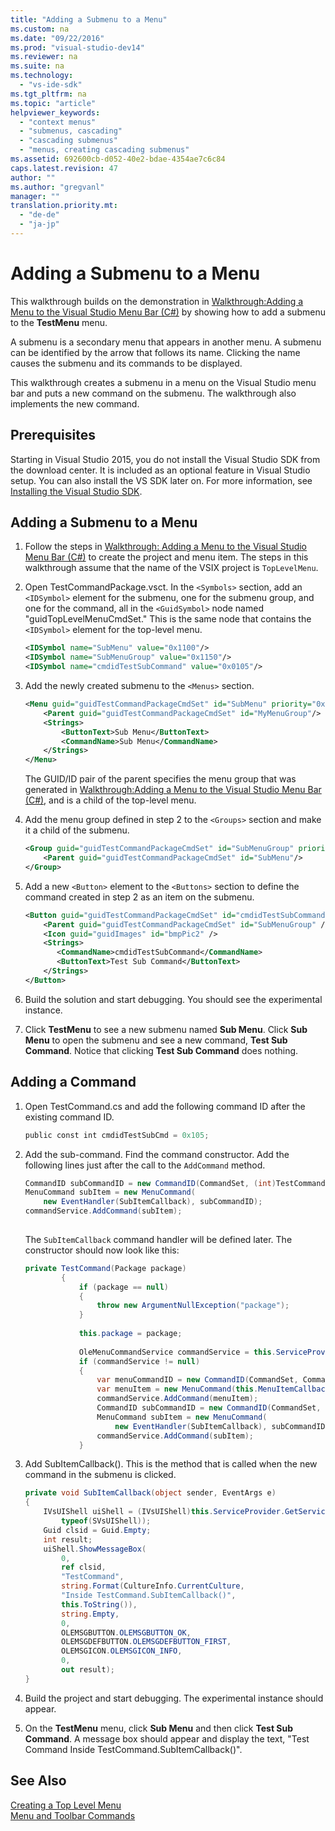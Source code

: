 ```yaml
---
title: "Adding a Submenu to a Menu"
ms.custom: na
ms.date: "09/22/2016"
ms.prod: "visual-studio-dev14"
ms.reviewer: na
ms.suite: na
ms.technology: 
  - "vs-ide-sdk"
ms.tgt_pltfrm: na
ms.topic: "article"
helpviewer_keywords: 
  - "context menus"
  - "submenus, cascading"
  - "cascading submenus"
  - "menus, creating cascading submenus"
ms.assetid: 692600cb-d052-40e2-bdae-4354ae7c6c84
caps.latest.revision: 47
author: ""
ms.author: "gregvanl"
manager: ""
translation.priority.mt: 
  - "de-de"
  - "ja-jp"
---
```

# Adding a Submenu to a Menu
This walkthrough builds on the demonstration in [Walkthrough:Adding a Menu to the Visual Studio Menu Bar (C#)](../vs140/adding-a-menu-to-the-visual-studio-menu-bar.md) by showing how to add a submenu to the **TestMenu** menu.  
  
 A submenu is a secondary menu that appears in another menu. A submenu can be identified by the arrow that follows its name. Clicking the name causes the submenu and its commands to be displayed.  
  
 This walkthrough creates a submenu in a menu on the Visual Studio menu bar and puts a new command on the submenu. The walkthrough also implements the new command.  
  
## Prerequisites  
 Starting in Visual Studio 2015, you do not install the Visual Studio SDK from the download center. It is included as an optional feature in Visual Studio setup. You can also install the VS SDK later on. For more information, see [Installing the Visual Studio SDK](../vs140/installing-the-visual-studio-sdk.md).  
  
## Adding a Submenu to a Menu  
  
1.  Follow the steps in [Walkthrough: Adding a Menu to the Visual Studio Menu Bar (C#)](../vs140/adding-a-menu-to-the-visual-studio-menu-bar.md) to create the project and menu item. The steps in this walkthrough assume that the name of the VSIX project is `TopLevelMenu`.  
  
2.  Open TestCommandPackage.vsct. In the `<Symbols>` section, add an `<IDSymbol>` element for the submenu, one for the submenu group, and one for the command, all in the `<GuidSymbol>` node named "guidTopLevelMenuCmdSet." This is the same node that contains the `<IDSymbol>` element for the top-level menu.  
  
    ```xml  
    <IDSymbol name="SubMenu" value="0x1100"/>  
    <IDSymbol name="SubMenuGroup" value="0x1150"/>  
    <IDSymbol name="cmdidTestSubCommand" value="0x0105"/>  
    ```  
  
3.  Add the newly created submenu to the `<Menus>` section.  
  
    ```xml  
    <Menu guid="guidTestCommandPackageCmdSet" id="SubMenu" priority="0x0100" type="Menu">  
        <Parent guid="guidTestCommandPackageCmdSet" id="MyMenuGroup"/>  
        <Strings>  
            <ButtonText>Sub Menu</ButtonText>  
            <CommandName>Sub Menu</CommandName>  
        </Strings>  
    </Menu>  
    ```  
  
     The GUID/ID pair of the parent specifies the menu group that was generated in [Walkthrough:Adding a Menu to the Visual Studio Menu Bar (C#)](../vs140/adding-a-menu-to-the-visual-studio-menu-bar.md), and is a child of the top-level menu.  
  
4.  Add the menu group defined in step 2 to the `<Groups>` section and make it a child of the submenu.  
  
    ```xml  
    <Group guid="guidTestCommandPackageCmdSet" id="SubMenuGroup" priority="0x0000">  
        <Parent guid="guidTestCommandPackageCmdSet" id="SubMenu"/>  
    </Group>  
    ```  
  
5.  Add a new `<Button>` element to the `<Buttons>` section to define the command created in step 2 as an item on the submenu.  
  
    ```xml  
    <Button guid="guidTestCommandPackageCmdSet" id="cmdidTestSubCommand" priority="0x0000" type="Button">  
        <Parent guid="guidTestCommandPackageCmdSet" id="SubMenuGroup" />  
        <Icon guid="guidImages" id="bmpPic2" />  
        <Strings>  
           <CommandName>cmdidTestSubCommand</CommandName>  
           <ButtonText>Test Sub Command</ButtonText>  
        </Strings>  
    </Button>  
    ```  
  
6.  Build the solution and start debugging. You should see the experimental instance.  
  
7.  Click **TestMenu** to see a new submenu named **Sub Menu**. Click **Sub Menu** to open the submenu and see a new command, **Test Sub Command**. Notice that clicking **Test Sub Command** does nothing.  
  
## Adding a Command  
  
1.  Open TestCommand.cs and add the following command ID after the existing command ID.  
  
    ```c#  
    public const int cmdidTestSubCmd = 0x105;  
    ```  
  
2.  Add the sub-command. Find the command constructor. Add the following lines just after the call to the `AddCommand` method.  
  
    ```c#  
    CommandID subCommandID = new CommandID(CommandSet, (int)TestCommandPackageGuids.cmdidTestSubCmd);  
    MenuCommand subItem = new MenuCommand(  
        new EventHandler(SubItemCallback), subCommandID);  
    commandService.AddCommand(subItem);  
  
    ```  
  
     The `SubItemCallback` command handler will be defined later. The constructor should now look like this:  
  
    ```c#  
    private TestCommand(Package package)  
            {  
                if (package == null)  
                {  
                    throw new ArgumentNullException("package");  
                }  
  
                this.package = package;  
  
                OleMenuCommandService commandService = this.ServiceProvider.GetService(typeof(IMenuCommandService)) as OleMenuCommandService;  
                if (commandService != null)  
                {  
                    var menuCommandID = new CommandID(CommandSet, CommandId);  
                    var menuItem = new MenuCommand(this.MenuItemCallback, menuCommandID);  
                    commandService.AddCommand(menuItem);  
                    CommandID subCommandID = new CommandID(CommandSet, cmdidTestSubCmd);  
                    MenuCommand subItem = new MenuCommand(  
                        new EventHandler(SubItemCallback), subCommandID);  
                    commandService.AddCommand(subItem);  
                }  
    ```  
  
3.  Add SubItemCallback(). This is the method that is called when the new command in the submenu is clicked.  
  
    ```c#  
    private void SubItemCallback(object sender, EventArgs e)  
    {  
        IVsUIShell uiShell = (IVsUIShell)this.ServiceProvider.GetService(  
            typeof(SVsUIShell));  
        Guid clsid = Guid.Empty;  
        int result;  
        uiShell.ShowMessageBox(  
            0,  
            ref clsid,  
            "TestCommand",  
            string.Format(CultureInfo.CurrentCulture,  
            "Inside TestCommand.SubItemCallback()",  
            this.ToString()),  
            string.Empty,  
            0,  
            OLEMSGBUTTON.OLEMSGBUTTON_OK,  
            OLEMSGDEFBUTTON.OLEMSGDEFBUTTON_FIRST,  
            OLEMSGICON.OLEMSGICON_INFO,  
            0,  
            out result);  
    }  
    ```  
  
4.  Build the project and start debugging. The experimental instance should appear.  
  
5.  On the **TestMenu** menu, click **Sub Menu** and then click **Test Sub Command**. A message box should appear and display the text, "Test Command Inside TestCommand.SubItemCallback()".  
  
## See Also  
 [Creating a Top Level Menu](../vs140/adding-a-menu-to-the-visual-studio-menu-bar.md)   
 [Menu and Toolbar Commands](../vs140/commands--menus--and-toolbars.md)